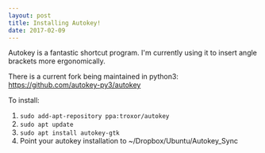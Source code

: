 ```yaml
---
layout: post
title: Installing Autokey!
date: 2017-02-09
---
```



Autokey is a fantastic shortcut program. I'm currently using it to insert angle brackets more ergonomically.

There is a current fork being maintained in python3: https://github.com/autokey-py3/autokey

To install:

1. `sudo add-apt-repository ppa:troxor/autokey`
2. `sudo apt update`
3. `sudo apt install autokey-gtk`
4. Point your autokey installation to ~/Dropbox/Ubuntu/Autokey_Sync
